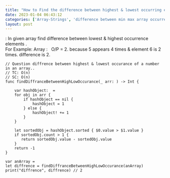 ```yaml
---
title: "How to Find the difference between highest & lowest occurring elements in an array  ?"
date: 2023-01-04 06:43:12
categories: ['Array-Strings', 'difference between min max array occurrence in swift']
layout: post
---
```


<!-- wp:paragraph -->
: In given array find difference between lowest & highest occurrence elements . <br>For Example: Array :   O/P = 2. because 5 appears 4 times & element 6 is 2 times. difference is 2. 


<!-- /wp:paragraph -->

<!-- wp:code -->
<pre class="wp-block-code"><code lang="swift" class="language-swift">// Question diffrence between highest & lowest occurance of a number in an array..
// TC: O(n)
// SC: O(n)
func findDiffranceBetweenHighLowOccurance(_ arr: ) -> Int {
    
    var hashObject:  = 
    for obj in arr {
        if hashObject == nil {
            hashObject = 1
        } else {
            hashObject! += 1
        }
    }
    
    let sortedObj = hashObject.sorted { $0.value > $1.value }
    if sortedObj.count > 1 {
       return sortedObj.value - sortedObj.value
    }
    return -1
}

var anArray = 
let diffrence = findDiffranceBetweenHighLowOccurance(anArray)
print("diffrence", diffrence) // 2</code></pre>
<!-- /wp:code -->
